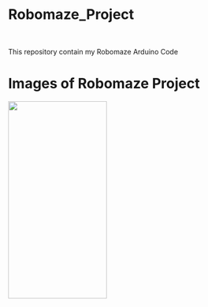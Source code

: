 # Robomaze_Project
<br>
<p> This repository contain my Robomaze Arduino Code</p>

# Images of Robomaze Project


<img src="https://github.com/user-attachments/assets/43b39abc-adfc-4c60-8e82-be0be286a9d8" width="200" height="400" />

